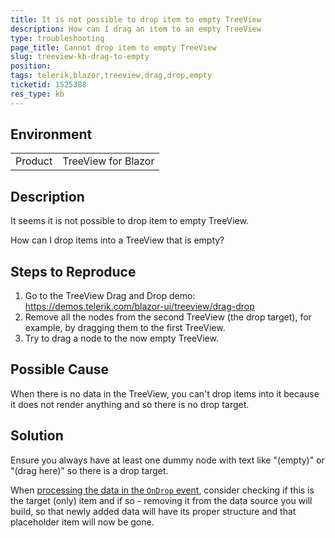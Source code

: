 ```yaml
---
title: It is not possible to drop item to empty TreeView
description: How can I drag an item to an empty TreeView
type: troubleshooting
page_title: Cannot drop item to empty TreeView
slug: treeview-kb-drag-to-empty
position: 
tags: telerik,blazor,treeview,drag,drop,empty
ticketid: 1525388
res_type: kb
---
```


## Environment
<table>
	<tbody>
		<tr>
			<td>Product</td>
			<td>TreeView for Blazor</td>
		</tr>
	</tbody>
</table>


## Description
It seems it is not possible to drop item to empty TreeView.

How can I drop items into a TreeView that is empty?

## Steps to Reproduce
1. Go to the TreeView Drag and Drop demo: https://demos.telerik.com/blazor-ui/treeview/drag-drop
1. Remove all the nodes from the second TreeView (the drop target), for example, by dragging them to the first TreeView.
1. Try to drag a node to the now empty TreeView.

## Possible Cause
When there is no data in the TreeView, you can't drop items into it because it does not render anything and so there is no drop target.

## Solution
Ensure you always have at least one dummy node with text like "(empty)" or "(drag here)" so there is a drop target.

When [processing the data in the `OnDrop` event](slug:treeview-drag-drop-overview), consider checking if this is the target (only) item and if so - removing it from the data source you will build, so that newly added data will have its proper structure and that placeholder item will now be gone.
